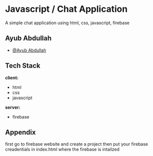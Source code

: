 # Javascript / Chat Application

A simple chat application using html, css, javascript, firebase

## Ayub Abdullah

- [@Ayub Abdullah](https://www.github.com/ayubabdullah)

## Tech Stack

**client:**

- html
- css
- javascript

**server:**

- firebase

## Appendix

first go to firebase website and create a project then put your firebase creadentials in index.html where the firebase is intailzed
